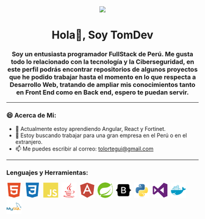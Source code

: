 <div id="header" align="center">
  <img src="https://media.giphy.com/media/v1.Y2lkPTc5MGI3NjExODkyNTA1NzM3YzFlYzVhNjA3NTRiZDk5MzhhYTBkZDczNTFkY2RmNSZlcD12MV9pbnRlcm5hbF9naWZzX2dpZklkJmN0PWc/qgQUggAC3Pfv687qPC/giphy.gif" width="200"/>
  <h1 align="center">Hola👋, Soy TomDev</h1>
  <h3 align="center">Soy un entusiasta programador FullStack de Perú. Me gusta todo lo relacionado con la tecnología y la Ciberseguridad, en este perfil podrás encontrar repositorios de algunos proyectos que he podido trabajar hasta el momento en lo que respecta a Desarrollo Web, tratando de ampliar mis conocimientos tanto en Front End como en Back end, espero te puedan servir.</h3>
  </div>
  
---


### 😄 Acerca de Mi:
- 🌱 Actualmente estoy aprendiendo Angular, React y Fortinet.
- 🔭 Estoy buscando trabajar para una gran empresa en el Perú o en el extranjero.
- 📫 Me puedes escribir al correo: tolortegui@gmail.com


---
### Lenguajes y Herramientas:
<div>
  <img src="https://github.com/devicons/devicon/blob/master/icons/html5/html5-plain.svg" tittle="HTML5" alt="html" width="40" height="40"/>&nbsp;
  <img src="https://github.com/devicons/devicon/blob/master/icons/css3/css3-plain.svg" tittle="HTML5" alt="html" width="40" height="40"/>&nbsp;
  <img src="https://github.com/devicons/devicon/blob/master/icons/javascript/javascript-plain.svg" tittle="HTML5" alt="html" width="40" height="40"/>&nbsp;
  <img src="https://github.com/devicons/devicon/blob/master/icons/java/java-plain.svg" tittle="HTML5" alt="html" width="40" height="40"/>&nbsp;
  <img src="https://github.com/devicons/devicon/blob/master/icons/angularjs/angularjs-plain.svg" tittle="HTML5" alt="html" width="40" height="40"/>&nbsp;
  <img src="https://github.com/devicons/devicon/blob/master/icons/spring/spring-original.svg" tittle="HTML5" alt="html" width="40" height="40"/>&nbsp;
  <img src="https://github.com/devicons/devicon/blob/master/icons/bootstrap/bootstrap-plain.svg" tittle="HTML5" alt="html" width="40" height="40"/>&nbsp;
  <img src="https://github.com/devicons/devicon/blob/master/icons/python/python-original.svg" tittle="HTML5" alt="html" width="40" height="40"/>&nbsp;
  <img src="https://github.com/devicons/devicon/blob/master/icons/visualstudio/visualstudio-plain.svg" tittle="HTML5" alt="html" width="40" height="40"/>&nbsp;
  <img src="https://github.com/devicons/devicon/blob/master/icons/docker/docker-plain.svg" tittle="HTML5" alt="html" width="40" height="40"/>&nbsp;
  <img src="https://github.com/devicons/devicon/blob/master/icons/mysql/mysql-original-wordmark.svg" tittle="HTML5" alt="html" width="40" height="40"/>&nbsp;
  </div>


